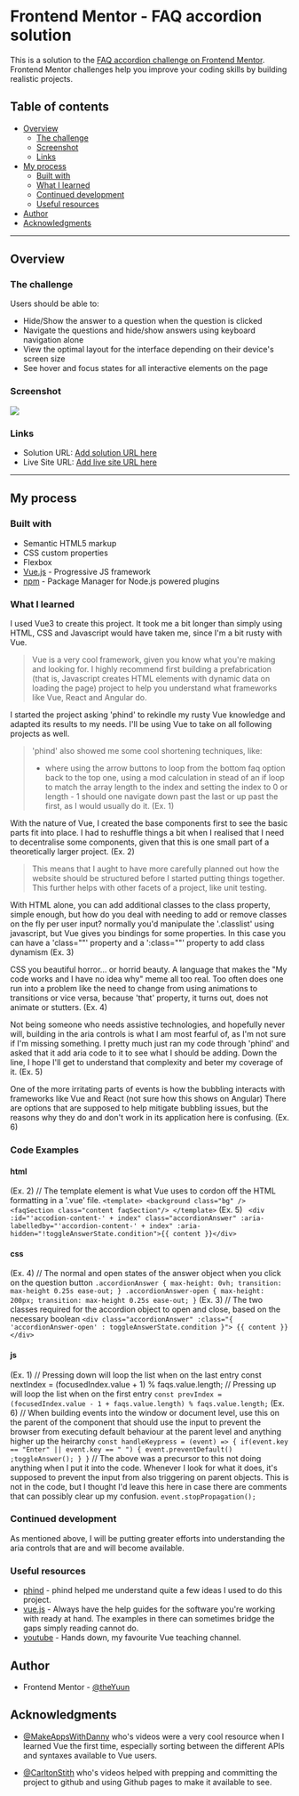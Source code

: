 # Frontend Mentor - FAQ accordion solution

This is a solution to the [FAQ accordion challenge on Frontend Mentor](https://www.frontendmentor.io/challenges/faq-accordion-wyfFdeBwBz). Frontend Mentor challenges help you improve your coding skills by building realistic projects. 

## Table of contents

- [Overview](#overview)
  - [The challenge](#the-challenge)
  - [Screenshot](#screenshot)
  - [Links](#links)
- [My process](#my-process)
  - [Built with](#built-with)
  - [What I learned](#what-i-learned)
  - [Continued development](#continued-development)
  - [Useful resources](#useful-resources)
- [Author](#author)
- [Acknowledgments](#acknowledgments)
---
## Overview

### The challenge

Users should be able to:

- Hide/Show the answer to a question when the question is clicked
- Navigate the questions and hide/show answers using keyboard navigation alone
- View the optimal layout for the interface depending on their device's screen size
- See hover and focus states for all interactive elements on the page

### Screenshot

![](./screenshot.jpg)

### Links

- Solution URL: [Add solution URL here](https://your-solution-url.com)
- Live Site URL: [Add live site URL here](https://your-live-site-url.com)
---
## My process

### Built with

- Semantic HTML5 markup
- CSS custom properties
- Flexbox
- [Vue.js](https://vuejs.org) - Progressive JS framework
- [npm](npmjs.com) - Package Manager for Node.js powered plugins

### What I learned

I used Vue3 to create this project. It took me a bit longer than simply using HTML, CSS and Javascript would have taken me, since I'm a bit rusty with Vue.
> Vue is a very cool framework, given you know what you're making and looking for. I highly recommend first building a prefabrication (that is, Javascript creates HTML elements with dynamic data on loading the page) project to help you understand what frameworks like Vue, React and Angular do.

I started the project asking 'phind' to rekindle my rusty Vue knowledge and adapted its results to my needs. I'll be using Vue to take on all following projects as well.
> 'phind' also showed me some cool shortening techniques, like:
> - where using the arrow buttons to loop from the bottom faq option back to the top one, using a mod calculation in stead of an if loop to match the array length to the index and setting the index to 0 or length - 1 should one navigate down past the last or up past the first, as I would usually do it. (Ex. 1)

With the nature of Vue, I created the base components first to see the basic parts fit into place. I had to reshuffle things a bit when I realised that I need to decentralise some components, given that this is one small part of a theoretically larger project. (Ex. 2)
> This means that I aught to have more carefully planned out how the website should be structured before I started putting things together.
> This further helps with other facets of a project, like unit testing.

With HTML alone, you can add additional classes to the class property, simple enough, but how do you deal with needing to add or remove classes on the fly per user input? normally you'd manipulate the '.classlist' using javascript, but Vue gives you bindings for some properties. In this case you can have a 'class=""' property and a ':class=""' property to add class dynamism (Ex. 3)

CSS you beautiful horror... or horrid beauty. A language that makes the "My code works and I have no idea why" meme all too real.
Too often does one run into a problem like the need to change from using animations to transitions or vice versa, because 'that' property, it turns out, does not animate or stutters. (Ex. 4)

Not being someone who needs assistive technologies, and hopefully never will, building in the aria controls is what I am most fearful of, as I'm not sure if I'm missing something. I pretty much just ran my code through 'phind' and asked that it add aria code to it to see what I should be adding. Down the line, I hope I'll get to understand that complexity and beter my coverage of it. (Ex. 5)

One of the more irritating parts of events is how the bubbling interacts with frameworks like Vue and React (not sure how this shows on Angular)
There are options that are supposed to help mitigate bubbling issues, but the reasons why they do and don't work in its application here is confusing. (Ex. 6)


### Code Examples

#### html
(Ex. 2)
// The template element is what Vue uses to cordon off the HTML formatting in a '.vue' file.
``` <template> <background class="bg" /> <faqSection class="content faqSection"/> </template> ```
(Ex. 5)
``` <div :id="'accodion-content-' + index" class="accordionAnswer" :aria-labelledby="'accordion-content-' + index" :aria-hidden="!toggleAnswerState.condition">{{ content }}</div>```
#### css
(Ex. 4)
// The normal and open states of the answer object when you click on the question button
``` .accordionAnswer { max-height: 0vh; transition: max-height 0.25s ease-out; } .accordionAnswer-open { max-height: 200px; transition: max-height 0.25s ease-out; } ```
(Ex. 3)
// The two classes required for the accordion object to open and close, based on the necessary boolean
``` <div class="accordionAnswer" :class="{ 'accordionAnswer-open' : toggleAnswerState.condition }"> {{ content }} </div> ```
#### js
(Ex. 1)
// Pressing down will loop the list when on the last entry
const nextIndex = (focusedIndex.value + 1) % faqs.value.length;
// Pressing up will loop the list when on the first entry
```const prevIndex = (focusedIndex.value - 1 + faqs.value.length) % faqs.value.length;```
(Ex. 6)
// When building events into the window or document level, use this on the parent of the component that should use the input to prevent the browser from executing default behaviour at the parent level and anything higher up the heirarchy
```const handleKeypress = (event) => { if(event.key == "Enter" || event.key == " ") { event.preventDefault() ;toggleAnswer(); } }```
// The above was a precursor to this not doing anything when I put it into the code. Whenever I look for what it does, it's supposed to prevent the input from also triggering on parent objects. This is not in the code, but I thought I'd leave this here in case there are comments that can possibly clear up my confusion.
```event.stopPropagation();```

### Continued development

As mentioned above, I will be putting greater efforts into understanding the aria controls that are and will become available.

### Useful resources

- [phind](https://www.phind.com/search?home=true) - phind helped me understand quite a few ideas I used to do this project.
- [vue.js](https://vuejs.org/guide/quick-start.html) - Always have the help guides for the software you're working with ready at hand. The examples in there can sometimes bridge the gaps simply reading cannot do.
- [youtube](https://www.youtube.com) - Hands down, my favourite Vue teaching channel.

## Author

- Frontend Mentor - [@theYuun](https://www.frontendmentor.io/profile/theYuun)

## Acknowledgments

- [@MakeAppsWithDanny](https://www.youtube.com/@MakeAppswithDanny) who's videos were a very cool resource when I learned Vue the first time, especially sorting between the different APIs and syntaxes available to Vue users.

- [@CarltonStith](https://www.youtube.com/@CarltonStith) who's videos helped with prepping and committing the project to github and using Github pages to make it available to see.